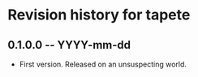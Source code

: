 # Revision history for tapete

## 0.1.0.0  -- YYYY-mm-dd

* First version. Released on an unsuspecting world.
